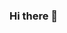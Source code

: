 ### Hi there 👋

<!-- I'm currently learning how all this works. Newly enrolled in courses hoping to provide my family a better future.
**3starmom/3starmom** is a ✨ _special_ ✨ repository because its `README.md` (this file) appears on your GitHub profile.
 

 Ideas or tips would be great 

